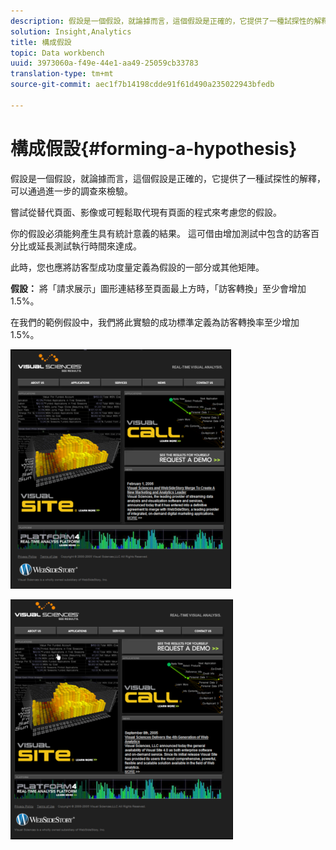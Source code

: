 ```yaml
---
description: 假設是一個假設，就論據而言，這個假設是正確的，它提供了一種試探性的解釋，可以通過進一步的調查來檢驗。
solution: Insight,Analytics
title: 構成假設
topic: Data workbench
uuid: 3973060a-f49e-44e1-aa49-25059cb33783
translation-type: tm+mt
source-git-commit: aec1f7b14198cdde91f61d490a235022943bfedb

---
```



# 構成假設{#forming-a-hypothesis}

假設是一個假設，就論據而言，這個假設是正確的，它提供了一種試探性的解釋，可以通過進一步的調查來檢驗。

嘗試從替代頁面、影像或可輕鬆取代現有頁面的程式來考慮您的假設。

你的假設必須能夠產生具有統計意義的結果。 這可借由增加測試中包含的訪客百分比或延長測試執行時間來達成。

此時，您也應將訪客型成功度量定義為假設的一部分或其他矩陣。

**假設：** 將「請求展示」圖形連結移至頁面最上方時，「訪客轉換」至少會增加1.5%。

在我們的範例假設中，我們將此實驗的成功標準定義為訪客轉換率至少增加1.5%。

![](assets/ControlPage.png)

![](assets/TestPage.png)

